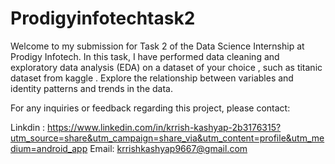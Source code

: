 # Prodigyinfotechtask2
Welcome to my submission for Task 2 of the Data Science Internship at Prodigy Infotech. In this task, I have performed data cleaning and exploratory data analysis (EDA) on a dataset of your choice , such as titanic dataset from kaggle . Explore the relationship between variables and identity patterns and trends in the data.

For any inquiries or feedback regarding this project, please contact:

Linkdin : https://www.linkedin.com/in/krrish-kashyap-2b3176315?utm_source=share&utm_campaign=share_via&utm_content=profile&utm_medium=android_app
Email: krrishkashyap9667@gmail.com

